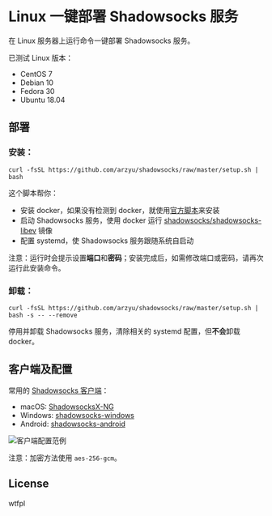 # Linux 一键部署 Shadowsocks 服务

在 Linux 服务器上运行命令一键部署 Shadowsocks 服务。

已测试 Linux 版本：

 * CentOS 7
 * Debian 10
 * Fedora 30
 * Ubuntu 18.04

## 部署

### 安装：

```shell
curl -fsSL https://github.com/arzyu/shadowsocks/raw/master/setup.sh | bash
```

这个脚本帮你：

 * 安装 docker，如果没有检测到 docker，就使用[官方脚本](https://github.com/docker/docker-install)来安装
 * 启动 Shadowsocks 服务，使用 docker 运行 [shadowsocks/shadowsocks-libev](https://github.com/shadowsocks/shadowsocks-libev#docker) 镜像
 * 配置 systemd，使 Shadowsocks 服务跟随系统自启动

注意：运行时会提示设置**端口**和**密码**；安装完成后，如需修改端口或密码，请再次运行此安装命令。

### 卸载：

```shell
curl -fsSL https://github.com/arzyu/shadowsocks/raw/master/setup.sh | bash -s -- --remove
```

停用并卸载 Shadowsocks 服务，清除相关的 systemd 配置，但**不会**卸载 docker。

## 客户端及配置

常用的 [Shadowsocks 客户端](http://shadowsocks.org/en/download/clients.html)：

 * macOS: [ShadowsocksX-NG](https://github.com/shadowsocks/ShadowsocksX-NG/releases/latest)
 * Windows: [shadowsocks-windows](https://github.com/shadowsocks/shadowsocks-windows/releases/latest)
 * Android: [shadowsocks-android](https://github.com/shadowsocks/shadowsocks-android/releases/latest)

![客户端配置范例](https://user-images.githubusercontent.com/1270145/62014025-30b41b80-b1ce-11e9-9ba5-47a19007f5c2.png)

注意：加密方法使用 `aes-256-gcm`。

## License

wtfpl
